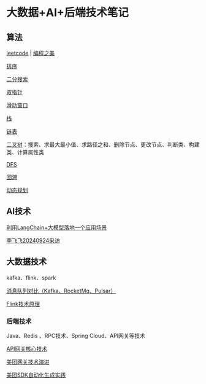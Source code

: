 # 大数据+AI+后端技术笔记


## 算法
[leetcode](https://github.com/yyb345/notes/tree/master/code/src/leetcode) | [编程之美](https://github.com/yyb345/notes/tree/master/documents) 

[排序](https://github.com/yyb345/notes/tree/master/code/src/leetcode/sort)

[二分搜索](https://github.com/yyb345/notes/tree/master/code/src/leetcode/binarysearch)

[双指针](https://github.com/yyb345/notes/tree/master/code/src/leetcode/twopointer)

[滑动窗口](https://github.com/yyb345/notes/tree/master/code/src/leetcode/slidewindow)

[栈](https://github.com/yyb345/notes/tree/master/code/src/leetcode/stack)

[链表](https://github.com/yyb345/notes/tree/master/code/src/leetcode/linkedlist)

[二叉树](https://github.com/yyb345/notes/tree/master/code/src/leetcode/binarytree)：搜索、求最大最小值、求路径之和、删除节点、更改节点、判断类、构建类、计算属性类

[DFS](https://github.com/yyb345/notes/tree/master/code/src/leetcode/dfs)

[回溯](https://github.com/yyb345/notes/tree/master/code/src/leetcode/backtrack)

[动态规划](https://github.com/yyb345/notes/tree/master/code/src/leetcode/dp)

## AI技术

[利用LangChain+大模型落地一个应用场景](https://github.com/yyb345/notes/blob/master/AI/langchain.md)

 [李飞飞20240924采访](https://github.com/yyb345/notes/blob/master/AI/feifei_interview.md)

## 大数据技术

kafka、flink、spark

 [消息队列对比（Kafka、RocketMq、Pulsar）](https://github.com/yyb345/notes/blob/master/bigdata/kafka/mq.md)

 [Flink技术原理](https://github.com/yyb345/notes/blob/master/bigdata/flink/flink_main.md)

### 后端技术

Java、Redis 、RPC技术、Spring Cloud、API网关等技术

[API网关核心技术](https://github.com/yyb345/notes/blob/master/Backend/openplatform/apigateway.md)

[美团网关技术演进](https://tech.meituan.com/2021/05/20/shepherd-api-gateway.html)

[美团SDK自动化生成实践](https://tech.meituan.com/2023/01/05/openplatform-sdk-auto-generate.html)





 

​       
